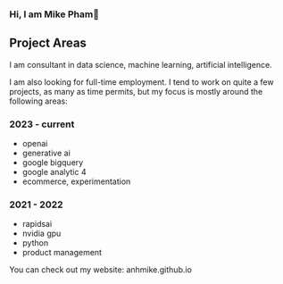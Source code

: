 ### Hi, I am Mike Pham👋

## Project Areas
I am consultant in data science, machine learning, artificial intelligence. 

I am also looking for full-time employment. I tend to work on quite a few projects, as many as time permits, but my focus is mostly around the following areas:

### 2023 - current
  - openai
  - generative ai
  - google bigquery
  - google analytic 4
  - ecommerce, experimentation

### 2021 - 2022
  - rapidsai
  - nvidia gpu
  - python
  - product management

<!--
**Anhmike/Anhmike** is a ✨ _special_ ✨ repository because its `README.md` (this file) appears on your GitHub profile.

Here are some ideas to get you started:

- 🔭 I’m currently working on ...
- 🌱 I’m currently learning ...
- 👯 I’m looking to collaborate on ...
- 🤔 I’m looking for help with ...
- 💬 Ask me about ...
- 📫 How to reach me: ...
- 😄 Pronouns: ...
- ⚡ Fun fact: ...
-->

You can check out my website: 
anhmike.github.io
